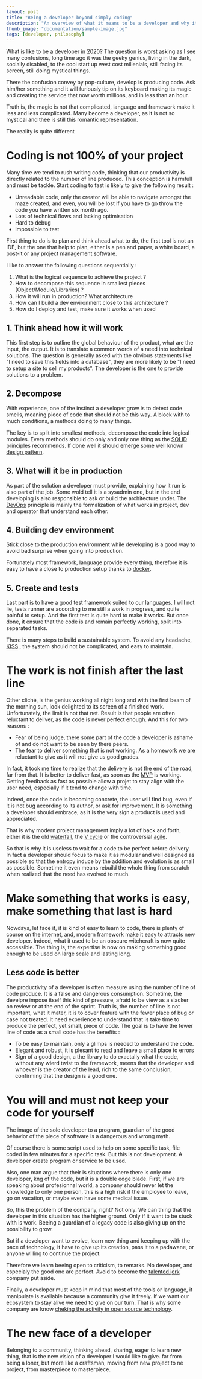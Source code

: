 ```yaml
---
layout: post
title: "Being a developer beyond simply coding"
description: "An overview of what it means to be a developer and why it is not simply production of code"
thumb_image: "documentation/sample-image.jpg"
tags: [developer, philosophy]
---
```



What is like to be a developer in 2020? The question is worst asking as I see many confusions, long time ago it was the geeky genius, living in the dark, socially disabled, to the cool start up west cost millenials, still facing its screen, still doing mystical things.

There the confusion convey by pop-culture, develop is producing code. Ask him/her something and it will furiously tip on its keyboard making its magic and creating the service that now worth millions, and in less than an hour.

Truth is, the magic is not that complicated, language and framework make it less and less complicated. Many become a developer, as it is not so mystical and thee is still this romantic representation.

The reality is quite different

# Coding is not 100% of your project

Many time we tend to rush writing code, thinking that our productivity is directly related to the number of line produced. This conception is harmfull and must be tackle. Start coding to fast is likely to give the following result :

* Unreadable code, only the creator will be able to navigate amongst the maze created, and even, you will be lost if you have to go throw the code you have written six month ago.
* Lots of technical flows and lacking optimisation
* Hard to debug
* Impossible to test

First thing to do is to plan and think ahead what to do, the first tool is not an IDE, but the one that help to plan, either is a pen and paper, a white board, a post-it or any project management software.

I like to answer the following questions sequentially :

1. What is the logical sequence to achieve the project ?
2. How to decompose this sequence in smallest pieces (Object/Module/Libraries) ?
3. How it will run in production? What architecture
4. How can I build a dev environment close to this architecture ?
5. How do I deploy and test, make sure it works when used

## 1. Think ahead how it will work

This first step is to outline the global behaviour of the product, what are the input, the output. It is to translate a common words of a need into technical solutions. The question is generally asked with the obvious statements like "I need to save this fields into a database", they are more likely to be "I need to setup a site to sell my products". The developer is the one to provide solutions to a problem.

## 2. Decompose

With experience, one of the instinct a developer grow is to detect code smells, meaning piece of code that should not be this way. A block with to much conditions, a methods doing to many things.

The key is to split into smallest methods, decompose the code into logical modules. Every methods should do only and only one thing as the [SOLID](https://en.wikipedia.org/wiki/SOLID) principles recommends.
If done well it should emerge some well known  [design pattern](https://en.wikipedia.org/wiki/Software_design_pattern).

## 3. What will it be in production

As part of the solution a developer must provide, explaining how it run is also part of the job. Some wold tell it is a sysadmin one, but in the end developing is also responsible to ask or build the architecture under. The [DevOps](https://en.wikipedia.org/wiki/DevOps) principle is mainly the formalization of what works in project, dev and operator that understand each other.

## 4. Building dev environment

Stick close to the production environment while developing is a good way to avoid bad surprise when going into production. 

Fortunately most framework, language provide every thing, therefore it is easy to have a close to production setup thanks to [docker](https://en.wikipedia.org/wiki/Docker_(software)).

## 5. Create and tests

Last part is to have a good test framework suited to our languages. I will not lie, tests runner are according to me still a work in progress, and quite painful to setup. And the first test is quite hard to make it works. But once done, it ensure that the code is and remain perfectly working, split into separated tasks.

There is many steps to build a sustainable system. To avoid any headache, [KISS](https://en.wikipedia.org/wiki/KISS_principle) , the system should not be complicated, and easy to maintain.

# The work is not finish after the last line

Other cliché, is the genius working all night long and with the first beam of the morning sun, look delighted to its screen of a finished work. Unfortunately, the limit is not that net. Result is that people are often reluctant to deliver, as the code is never perfect enough. And this for two reasons :

* Fear of being judge, there some part of the code a developer is ashame of and do not want to be seen by there peers.
* The fear to deliver something that is not working. As a homework we are reluctant to give as it will not give us good grades.

In fact, it took me time to realize that the delivery is not the end of the road, far from that. It is better to deliver fast, as soon as the [MVP](https://en.wikipedia.org/wiki/Minimum_viable_product) is working. Getting feedback as fast as possible allow a projet to stay align with the user need, especially if it tend to change with time.

Indeed, once the code is becoming concrete, the user will find bug, even if it is not bug according to its author, or ask for improvement. It is something a developer should embrace, as it is the very sign a product is used and appreciated.

That is why modern project management imply a lot of back and forth, either it is the old [waterfall](https://en.wikipedia.org/wiki/Waterfall_model), the [V cycle](https://en.wikipedia.org/wiki/V-Model) or the controversial [agile](https://en.wikipedia.org/wiki/Agile_software_development).

So that is why it is useless to wait for a code to be perfect before delivery. In fact a developer should focus to make it as modular and well designed as possible so that the entropy induce by the addition and evolution is as small as possible.
Sometime it even means rebuild the whole thing from scratch when realized that the need has evolved to much.

# Make something that works is easy, make something that last is hard 

Nowdays, let face it, it is kind of easy to learn to code, there is plenty of course on the internet, and, modern framework make it easy to attracts new developer. Indeed, what it used to be an obscure witchcraft is now quite accessible. The thing is, the expertise is now on making something good enough to be used on large scale and lasting long.

## Less code is better

The productivity of a developer is often measure using the number of line of code produce. It is a false and dangerous consumption. Sometime, the develpre impose itself this kind of pressure, afraid to be view as a slacker on review or at the end of the sprint. Truth is, the number of line is not important, what it mater, it is to cover feature with the fewer place of bug or case not treated. It need experience to understand that is take time to produce the perfect, yet small, piece of code. The goal is to have the fewer line of code as a small code has the benefits :

* To be easy to maintain, only a glimps is needed to understand the code.
* Elegant and robust, it is plesant to read and leave a small place to errors
* Sign of a good design, a the library to do exactally what the code, without any wierd twist to the framework, meens that the developer and whoever is the creator of the lead, rich to the same conclusion, confirming that the design is a good one.

# You will and must not keep your code for yourself

The image of the sole developer to a program, guardian of the good behavior of the piece of software is a dangerous and wrong myth.

Of course there is some script used to help on some specific task, file coded in few minutes for a specific task. But this is not development. A developer create program or service to be used.

Also, one man argue that their is situations where there is only one developer, kng of the code, but it is a double edge blade.
First, if we are speaking about profesionnal world, a company should never let the knowledge to only one person, this is a high risk if the employee to leave, go on vacation, or maybe even have some medical issue.

So, this the problem of the company, right? Not only. We can thing that the developer in this situation has the higher ground. Only if it want to be stuck with is work. Beeing a guardian of a legacy code is also giving up on the possibility to grow.

But if a developer want to evolve, learn new thing and keeping up with the pace of technology, it have to give up its creation, pass it to a padawane, or anyone willing to continue the project.

Therefore we learn beeing open to criticism, to remarks. No developer, and especialy the good one are perfect. Avoid to become  the [talented jerk](https://jobs.netflix.com/culture) company put aside.

Finally, a developer must keep in mind that most of the tools or language, it manipulate is available because a community give it freely. If we want our ecosystem to stay alive we need to give on our turn. That is why some company are know [cheking the activity in open source technology](https://opensource.com/article/19/5/how-get-job-doing-open-source).

# The new face of a developer

Belonging to a community, thinking ahead, sharing, eager to learn new thing, that is the new vision of a developer I would like to give. far from being a loner, but more like a craftsman, moving from new project to ne project, from masterpiece to masterpiece.
